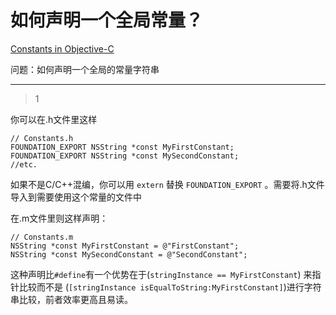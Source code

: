 # 如何声明一个全局常量？
[Constants in Objective-C](https://stackoverflow.com/questions/538996/constants-in-objective-c)

问题：如何声明一个全局的常量字符串

___



> 1

你可以在.h文件里这样

```
// Constants.h
FOUNDATION_EXPORT NSString *const MyFirstConstant;
FOUNDATION_EXPORT NSString *const MySecondConstant;
//etc.
```

如果不是C/C++混编，你可以用 `extern` 替换 `FOUNDATION_EXPORT` 。需要将.h文件导入到需要使用这个常量的文件中

在.m文件里则这样声明：

```
// Constants.m
NSString *const MyFirstConstant = @"FirstConstant";
NSString *const MySecondConstant = @"SecondConstant";
```

这种声明比`#define`有一个优势在于(`stringInstance == MyFirstConstant`) 来指针比较而不是 (`[stringInstance isEqualToString:MyFirstConstant]`)进行字符串比较，前者效率更高且易读。